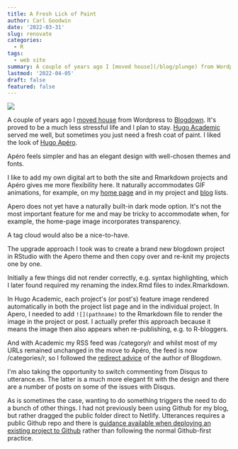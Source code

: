 ```yaml
---
title: A Fresh Lick of Paint
author: Carl Goodwin
date: '2022-03-31'
slug: renovate
categories:
  - R
tags:
  - web site
summary: A couple of years ago I [moved house](/blog/plunge) from Wordpress to [Blogdown](https://bookdown.org/yihui/blogdown/). It's a less stressful life and I plan to stay. [Hugo Academic](https://academic-demo.netlify.app) served me well, but sometimes you just need a fresh coat of paint.
lastmod: '2022-04-05'
draft: false
featured: false
---
```


![](/blog/renovate/featured.GIF)

A couple of years ago I [moved house](/blog/plunge) from Wordpress to [Blogdown](https://bookdown.org/yihui/blogdown/). It's proved to be a much less stressful life and I plan to stay. [Hugo Academic](https://academic-demo.netlify.app) served me well, but sometimes you just need a fresh coat of paint. I liked the look of [Hugo Apéro](https://hugo-apero-docs.netlify.app).

Apéro feels simpler and has an elegant design with well-chosen themes and fonts.

I like to add my own digital art to both the site and Rmarkdown projects and Apéro gives me more flexibility here.  It naturally accommodates GIF animations, for example, on my [home page](/.) and in my project and [blog](/blog/) lists. 

Apero does not yet have a naturally built-in dark mode option. It's not the most important feature for me and may be tricky to accommodate when, for example, the home-page image incorporates transparency.

A tag cloud would also be a nice-to-have.

The upgrade approach I took was to create a brand new blogdown project in RStudio with the Apero theme and then copy over and re-knit my projects one by one.

Initially a few things did not render correctly, e.g. syntax highlighting, which I later found required my renaming the index.Rmd files to index.Rmarkdown. 

In Hugo Academic, each project's (or post's) feature image rendered automatically in both the project list page and in the individual project. In Apero, I needed to add `![](pathname)` to the Rmarkdown file to render the image in the project or post. I actually prefer this approach because it means the image then also appears when re-publishing, e.g. to R-bloggers.

And with Academic my RSS feed was /category/r and whilst most of my URLs remained unchanged in the move to Apéro, the feed is now /categories/r, so I followed the [redirect advice](https://yihui.org/en/2017/11/301-redirect/) of the author of Blogdown.

I'm also taking the opportunity to switch commenting from Disqus to utterance.es. The latter is a much more elegant fit with the design and there are a number of posts on some of the issues with Disqus. 

As is sometimes the case, wanting to do something triggers the need to do a bunch of other things. I had not previously been using Github for my blog, but rather dragged the public folder direct to Netlify. Utterances requires a public Github repo and there is [guidance available when deploying an existing project to Github](https://happygitwithr.com/existing-github-first.html) rather than following the normal Github-first practice.

